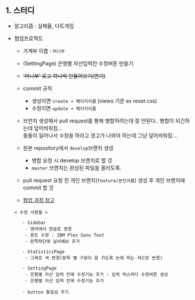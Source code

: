 ## 1. 스터디

- 알고리즘 : 실패율, 다트게임

- 협업프로젝트 
	- 가계부 이름 : `머니부`
	- (SettingPage) 은행별 자산입력칸 수정버튼 만들기
	- ~~'머니부' 로고 하나씩 만들어보기(연기)~~
	- commit 규칙
		- 생성이면 `create + 페이지이름` (views 기준 ex reset.css)
		- 수정이면 `update + 페이지이름`
  
	- 브런치 생성해서 pull request를 통해 병합하려는데 잘 안된다.. 병합이 되긴하는데 덮어씌워짐...     
	  충돌이 일어나서 수정을 하라고 경고가 나와야 하는데 그냥 덮어씌워짐...
	
	- 원본 repository에서 `develop`브랜치 생성
		- 병합 요청 시 develop 브랜치로 할 것
		- `master` 브랜치는 완성된 파일을 올리도록.
	
	- pull request 요청 전 개인 브랜치(`feature/본인이름`) 생성 후 개인 브랜치에 commit 할 것
	
	- [협업 과정 참고](https://milooy.wordpress.com/2017/06/21/working-together-with-github-tutorial/)
	
	```
	< 수정 사항들 >
	
	   - Sidebar 
	   	- 영어에서 한글로 변경
		- 폰트 수정 : IBM Plex Sans Text
		- 왼쪽하단에 날씨예보 추가
		
	   - StatisticsPage
	   	- 그래프 색 변경(항목 별 구분이 잘 가도록 눈에 띄는 색으로 변경)
		
	   - SettingPage
	   	- 은행별 자산 입력 칸에 수정기능 추가 : 입력 박스마다 수정버튼 생성
	   	- 은행별 자산 입력 칸에 수정기능 추가
		
	   - button 통일성 주기
	```
